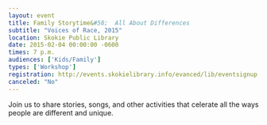 ```yaml
---
layout: event
title: Family Storytime&#58;  All About Differences
subtitle: "Voices of Race, 2015"
location: Skokie Public Library
date: 2015-02-04 00:00:00 -0600
times: 7 p.m.
audiences: ['Kids/Family']
types: ['Workshop']
registration: http://events.skokielibrary.info/evanced/lib/eventsignup.asp?ID=22682
canceled: "No"
---
```

Join us to share stories, songs, and other activities that celerate all the ways people are different and unique.
